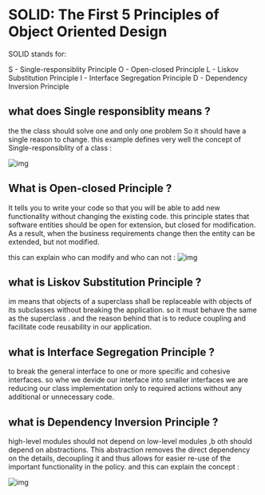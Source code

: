 # SOLID: The First 5 Principles of Object Oriented Design
SOLID stands for:

S - Single-responsiblity Principle
O - Open-closed Principle
L - Liskov Substitution Principle
I - Interface Segregation Principle
D - Dependency Inversion Principle

## what does Single responsiblity means ?
 the the class should solve one and only one problem So it should have a single reason to change. 
 this example defines very well the concept of Single-responsiblity of a class :

 ![img](https://dotnettutorials.net/wp-content/uploads/2018/06/Voilatiing-Single-Responsibility-Principle.png)

 ## What is Open-closed Principle ?
 It tells you to write your code so that you will be able to add new functionality without changing the existing code.
 this principle states that software entities should be open for extension, but closed for modification. As a result, when the business requirements change then the entity can be extended, but not modified.

this can explain who can modify and who can not :
![img](https://cdn.hackernoon.com/images/1*YrFZLk1J5abATMlkEwTgpA.gif)

## what is Liskov Substitution Principle ?
im means that objects of a superclass shall be replaceable with objects of its subclasses without breaking the application. 
so it must behave the same as the superclass . and the reason behind that is to reduce coupling and facilitate code reusability in our application.

## what is Interface Segregation Principle ?
to break the general interface to one or more specific and cohesive interfaces.
so whe we devide our interface into smaller interfaces we  are reducing our class implementation only to required actions without any additional or unnecessary code.
 

 ##  what is Dependency Inversion Principle ?
 high-level modules should not depend on low-level modules ,b oth should depend on abstractions. 
 This abstraction removes the direct dependency on the details, decoupling it and thus allows for easier re-use of the important functionality in the policy. 
 and this can explain the concept :

 ![img](https://ducmanhphan.github.io/img/Java/cdi/cdi-example.png)